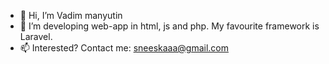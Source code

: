 - 👋 Hi, I’m Vadim manyutin
- 👀 I’m developing web-app in html, js and php. My favourite framework is Laravel.
- 📫 Interested? Contact me: sneeskaaa@gmail.com
